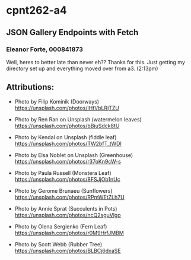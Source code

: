# cpnt262-a4
## JSON Gallery Endpoints with Fetch 
### Eleanor Forte, 000841873

Well, heres to better late than never eh?? Thanks for this. 
Just getting my directory set up and everything moved over from a3. (2:13pm)

 











 ## Attributions:

- Photo by Filip Kominik (Doorways)
  https://unsplash.com/photos/IHtVbLRjTZU

- Photo by Ren Ran on Unsplash (watermelon leaves)
  https://unsplash.com/photos/bBiuSdck8tU

- Photo by Kendal on Unsplash (fiddle leaf)
  https://unsplash.com/photos/TW2bfT_tWDI

- Photo by Elsa Noblet on Unsplash (Greenhouse)
  https://unsplash.com/photos/r37oKn9cW-s

- Photo by Paula Russell (Monstera Leaf)
  https://unsplash.com/photos/8FSJjOb1nUc

- Photo by Gerome Brunaeu (Sunflowers)
  https://unsplash.com/photos/RPmWEtZLh7U

- Photo by Annie Sprat (Succulents in Pots)
  https://unsplash.com/photos/ncQ2sguVlgo

- Photo by Olena Sergienko (Fern Leaf)
  https://unsplash.com/photos/r0M9HrfJMBM

- Photo by Scott Webb (Rubber Tree)
  https://unsplash.com/photos/BLBCj6dxaSE
